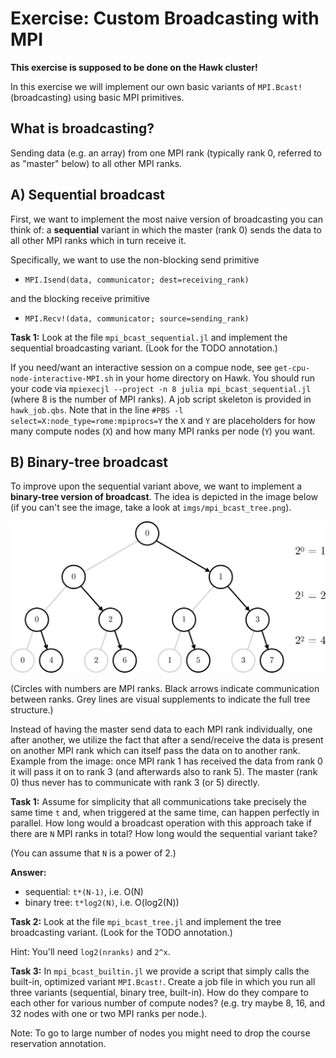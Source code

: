 # Exercise: Custom Broadcasting with MPI

**This exercise is supposed to be done on the Hawk cluster!**

In this exercise we will implement our own basic variants of `MPI.Bcast!` (broadcasting) using basic MPI primitives.

## What is broadcasting?

Sending data (e.g. an array) from one MPI rank (typically rank 0, referred to as "master" below) to all other MPI ranks.

## A) Sequential broadcast

First, we want to implement the most naive version of broadcasting you can think of:  a **sequential** variant in which the master (rank 0) sends the data to all other MPI ranks which in turn receive it.

Specifically, we want to use the non-blocking send primitive
* `MPI.Isend(data, communicator; dest=receiving_rank)`

and the blocking receive primitive

* `MPI.Recv!(data, communicator; source=sending_rank)`

**Task 1:** Look at the file `mpi_bcast_sequential.jl` and implement the sequential broadcasting variant. (Look for the TODO annotation.)

If you need/want an interactive session on a compue node, see `get-cpu-node-interactive-MPI.sh` in your home directory on Hawk. You should run your code via `mpiexecjl --project -n 8 julia mpi_bcast_sequential.jl` (where 8 is the number of MPI ranks). A job script skeleton is provided in `hawk_job.qbs`. Note that in the line `#PBS -l select=X:node_type=rome:mpiprocs=Y` the `X` and `Y` are placeholders for how many compute nodes (`X`) and how many MPI ranks per node (`Y`) you want.

## B) Binary-tree broadcast

To improve upon the sequential variant above, we want to implement a **binary-tree version of broadcast**. The idea is depicted in the image below (if you can't see the image, take a look at `imgs/mpi_bcast_tree.png`).

<img src="../imgs/mpi_bcast_tree.png" width=600px>

(Circles with numbers are MPI ranks. Black arrows indicate communication between ranks. Grey lines are visual supplements to indicate the full tree structure.)

Instead of having the master send data to each MPI rank individually, one after another, we utilize the fact that after a send/receive the data is present on another MPI rank which can itself pass the data on to another rank. Example from the image: once MPI rank 1 has received the data from rank 0 it will pass it on to rank 3 (and afterwards also to rank 5). The master (rank 0) thus never has to communicate with rank 3 (or 5) directly.

**Task 1:** Assume for simplicity that all communications take precisely the same time `t` and, when triggered at the same time, can happen perfectly in parallel. How long would a broadcast operation with this approach take if there are `N` MPI ranks in total? How long would the sequential variant take?

(You can assume that `N` is a power of 2.)

**Answer:**
* sequential: `t*(N-1)`, i.e. O(N)
* binary tree: `t*log2(N)`, i.e. O(log2(N))

**Task 2:** Look at the file `mpi_bcast_tree.jl` and implement the tree broadcasting variant. (Look for the TODO annotation.)

Hint: You'll need `log2(nranks)` and `2^x`.

**Task 3:** In `mpi_bcast_builtin.jl` we provide a script that simply calls the built-in, optimized variant `MPI.Bcast!`. Create a job file in which you run all three variants (sequential, binary tree, built-in). How do they compare to each other for various number of compute nodes? (e.g. try maybe 8, 16, and 32 nodes with one or two MPI ranks per node.).

Note: To go to large number of nodes you might need to drop the course reservation annotation.